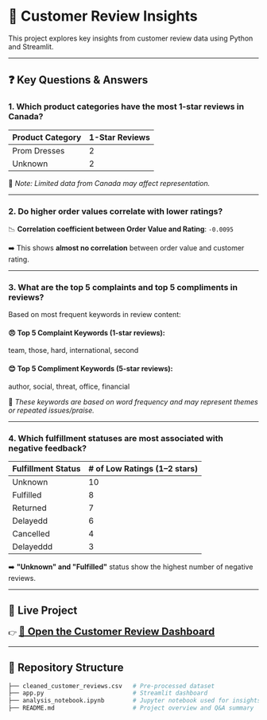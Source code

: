 
# 🛒 Customer Review Insights

This project explores key insights from customer review data using Python and Streamlit.

---

## ❓ Key Questions & Answers

### 1. **Which product categories have the most 1-star reviews in Canada?**

| Product Category | 1-Star Reviews |
|------------------|----------------|
| Prom Dresses     | 2              |
| Unknown          | 2              |

📌 *Note: Limited data from Canada may affect representation.*

---

### 2. **Do higher order values correlate with lower ratings?**

📉 **Correlation coefficient between Order Value and Rating**: `-0.0095`

➡️ This shows **almost no correlation** between order value and customer rating.

---

### 3. **What are the top 5 complaints and top 5 compliments in reviews?**

Based on most frequent keywords in review content:

#### 😠 Top 5 Complaint Keywords (1-star reviews):
team, those, hard, international, second

#### 😊 Top 5 Compliment Keywords (5-star reviews):
author, social, threat, office, financial

📌 *These keywords are based on word frequency and may represent themes or repeated issues/praise.*

---

### 4. **Which fulfillment statuses are most associated with negative feedback?**

| Fulfillment Status | # of Low Ratings (1–2 stars) |
|---------------------|-----------------------------|
| Unknown             | 10                          |
| Fulfilled           | 8                           |
| Returned            | 7                           |
| Delayedd            | 6                           |
| Cancelled           | 4                           |
| Delayeddd           | 3                           |

➡️ **"Unknown" and "Fulfilled"** status show the highest number of negative reviews.

---

## 🔗 Live Project

👉 <a href="https://itsme-alok-014-customer-review-query-streamlit-app-htzwzo.streamlit.app/" style="font-size: 20px; font-weight: bold;">🚀 Open the Customer Review Dashboard</a>

---

## 📁 Repository Structure

```bash
├── cleaned_customer_reviews.csv   # Pre-processed dataset
├── app.py                         # Streamlit dashboard
├── analysis_notebook.ipynb        # Jupyter notebook used for insights
├── README.md                      # Project overview and Q&A summary
```
